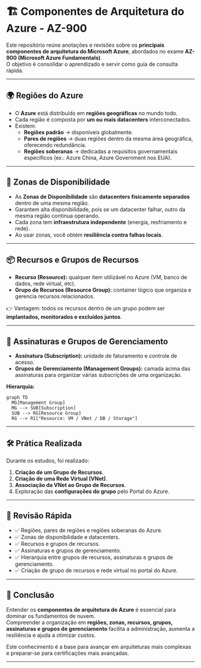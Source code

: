 # 🏗️ Componentes de Arquitetura do Azure - AZ-900

Este repositório reúne anotações e revisões sobre os **principais componentes de arquitetura do Microsoft Azure**, abordados no exame **AZ-900 (Microsoft Azure Fundamentals)**.  
O objetivo é consolidar o aprendizado e servir como guia de consulta rápida.

---

## 🌍 Regiões do Azure
- O **Azure** está distribuído em **regiões geográficas** no mundo todo.  
- Cada região é composta por **um ou mais datacenters** interconectados.  
- Existem:
  - **Regiões padrão** → disponíveis globalmente.  
  - **Pares de regiões** → duas regiões dentro da mesma área geográfica, oferecendo redundância.  
  - **Regiões soberanas** → dedicadas a requisitos governamentais específicos (ex.: Azure China, Azure Government nos EUA).  

---

## 🏢 Zonas de Disponibilidade
- As **Zonas de Disponibilidade** são **datacenters fisicamente separados** dentro de uma mesma região.  
- Garantem alta disponibilidade, pois se um datacenter falhar, outro da mesma região continua operando.  
- Cada zona tem **infraestrutura independente** (energia, resfriamento e rede).  
- Ao usar zonas, você obtém **resiliência contra falhas locais**.  

---

## 📦 Recursos e Grupos de Recursos
- **Recurso (Resource):** qualquer item utilizável no Azure (VM, banco de dados, rede virtual, etc).  
- **Grupo de Recursos (Resource Group):** container lógico que organiza e gerencia recursos relacionados.  

👉 Vantagem: todos os recursos dentro de um grupo podem ser **implantados, monitorados e excluídos juntos**.

---

## 🧾 Assinaturas e Grupos de Gerenciamento
- **Assinatura (Subscription):** unidade de faturamento e controle de acesso.  
- **Grupos de Gerenciamento (Management Groups):** camada acima das assinaturas para organizar várias subscrições de uma organização.  

**Hierarquia:**
```mermaid
graph TD
  MG[Management Group]
  MG --> SUB[Subscription]
  SUB --> RG[Resource Group]
  RG --> R1["Resource: VM / VNet / DB / Storage"]
```

---

## 🛠️ Prática Realizada
Durante os estudos, foi realizado:  
1. **Criação de um Grupo de Recursos**.  
2. **Criação de uma Rede Virtual (VNet)**.  
3. **Associação da VNet ao Grupo de Recursos**.  
4. Exploração das **configurações do grupo** pelo Portal do Azure.  

---

## 📌 Revisão Rápida
- ✅ Regiões, pares de regiões e regiões soberanas do Azure.  
- ✅ Zonas de disponibilidade e datacenters.  
- ✅ Recursos e grupos de recursos.  
- ✅ Assinaturas e grupos de gerenciamento.  
- ✅ Hierarquia entre grupos de recursos, assinaturas e grupos de gerenciamento.  
- ✅ Criação de grupo de recursos e rede virtual no portal do Azure.  

---

## 🎯 Conclusão
Entender os **componentes de arquitetura do Azure** é essencial para dominar os fundamentos de nuvem.  
Compreender a organização em **regiões, zonas, recursos, grupos, assinaturas e grupos de gerenciamento** facilita a administração, aumenta a resiliência e ajuda a otimizar custos.  

Este conhecimento é a base para avançar em arquiteturas mais complexas e preparar-se para certificações mais avançadas.

---
